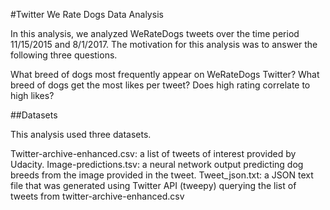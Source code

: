 #Twitter We Rate Dogs Data Analysis

In this analysis, we analyzed WeRateDogs tweets over the time period 11/15/2015 and 8/1/2017. The motivation for this analysis was to answer the following three questions. 

What breed of dogs most frequently appear on WeRateDogs Twitter? 
What breed of dogs get the most likes per tweet? 
Does high rating correlate to high likes?

##Datasets

This analysis used three datasets. 

Twitter-archive-enhanced.csv: a list of tweets of interest provided by Udacity. 
Image-predictions.tsv: a neural network output predicting dog breeds from the image provided in the tweet. 
Tweet_json.txt: a JSON text file that was generated using Twitter API (tweepy) querying the list of tweets from twitter-archive-enhanced.csv
